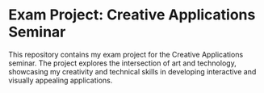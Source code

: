 # Exam Project: Creative Applications Seminar

This repository contains my exam project for the Creative Applications seminar. The project explores the intersection of art and technology, showcasing my creativity and technical skills in developing interactive and visually appealing applications.
